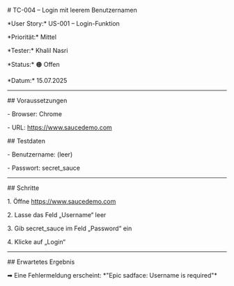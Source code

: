 \# TC-004 – Login mit leerem Benutzernamen



\*User Story:\* US-001 – Login-Funktion  

\*Priorität:\* Mittel  

\*Tester:\* Khalil Nasri  

\*Status:\* 🟠 Offen  

\*Datum:\* 15.07.2025



---



\## Voraussetzungen

\- Browser: Chrome

\- URL: https://www.saucedemo.com



\## Testdaten

\- Benutzername: (leer)

\- Passwort: secret\_sauce



---



\## Schritte

1\. Öffne https://www.saucedemo.com  

2\. Lasse das Feld „Username“ leer  

3\. Gib secret\_sauce im Feld „Password“ ein  

4\. Klicke auf „Login“



---



\## Erwartetes Ergebnis

➡ Eine Fehlermeldung erscheint: \*"Epic sadface: Username is required"\*

